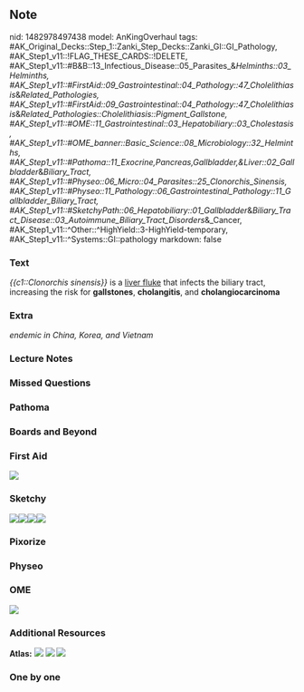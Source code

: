 ## Note
nid: 1482978497438
model: AnKingOverhaul
tags: #AK_Original_Decks::Step_1::Zanki_Step_Decks::Zanki_GI::GI_Pathology, #AK_Step1_v11::!FLAG_THESE_CARDS::!DELETE, #AK_Step1_v11::#B&B::13_Infectious_Disease::05_Parasites_&_Helminths::03_Helminths, #AK_Step1_v11::#FirstAid::09_Gastrointestinal::04_Pathology::47_Cholelithiasis_&_Related_Pathologies, #AK_Step1_v11::#FirstAid::09_Gastrointestinal::04_Pathology::47_Cholelithiasis_&_Related_Pathologies::Cholelithiasis::Pigment_Gallstone, #AK_Step1_v11::#OME::11_Gastrointestinal::03_Hepatobiliary::03_Cholestasis, #AK_Step1_v11::#OME_banner::Basic_Science::08_Microbiology::32_Helminths, #AK_Step1_v11::#Pathoma::11_Exocrine,Pancreas,Gallbladder,&Liver::02_Gallbladder_&_Biliary_Tract, #AK_Step1_v11::#Physeo::06_Micro::04_Parasites::25_Clonorchis_Sinensis, #AK_Step1_v11::#Physeo::11_Pathology::06_Gastrointestinal_Pathology::11_Gallbladder_Biliary_Tract, #AK_Step1_v11::#SketchyPath::06_Hepatobiliary::01_Gallbladder_&_Biliary_Tract_Disease::03_Autoimmune_Biliary_Tract_Disorders_&_Cancer, #AK_Step1_v11::^Other::^HighYield::3-HighYield-temporary, #AK_Step1_v11::^Systems::GI::pathology
markdown: false

### Text
<div>
  <i>{{c1::Clonorchis sinensis}}</i> is a <u>liver fluke</u> that
  infects the biliary tract, increasing the risk for
  <b>gallstones</b>, <b>cholangitis</b>, and
  <b>cholangiocarcinoma</b>
</div>

### Extra
<i>endemic in China, Korea, and Vietnam</i>

### Lecture Notes


### Missed Questions


### Pathoma


### Boards and Beyond


### First Aid
<img src="tmplswBcY.png">

### Sketchy
<img src=
"Screen%20Shot%202020-02-06%20at%204.08.24%20PM.JPG"><img src=
"Screen%20Shot%202020-02-06%20at%204.08.09%20PM.JPG"><img src=
"Zoverall%20picture%20(60)_1566160514431.JPG"><img src=
"text%20(168).JPG">

### Pixorize


### Physeo


### OME
<div class="ome-widget">
  <a href=
  "https://onlinemeded.org/spa/microbiology/helminths/acquire?ref=anki">
  <img src="_OME_AnkiFlashcards_Lesson_3.png"></a>
</div>

### Additional Resources
<b>Atlas:</b> <img src="tmp_SNvrX.png"> <img src="tmpmyRfp_.png">
<img src="tmpr6kruG.png">

### One by one

